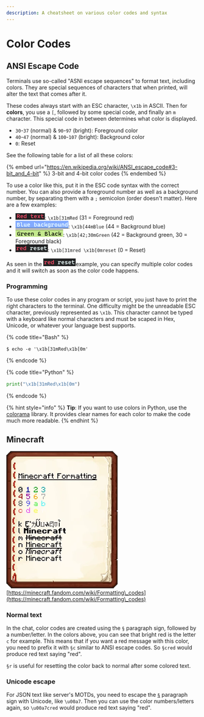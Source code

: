 ```yaml
---
description: A cheatsheet on various color codes and syntax
---
```


# Color Codes

## ANSI Escape Code

Terminals use so-called "ASNI escape sequences" to format text, including colors. They are special sequences of characters that when printed, will alter the text that comes after it.&#x20;

These codes always start with an ESC character, `\x1b` in ASCII. Then for **colors**, you use a `[`, followed by some special code, and finally an `m` character. This special code in between determines what color is displayed.

* `30`-`37` (normal) & `90`-`97` (bright): Foreground color
* `40`-`47` (normal) & `100`-`107` (bright): Background color
* `0`: Reset

See the following table for a list of all these colors:

{% embed url="https://en.wikipedia.org/wiki/ANSI_escape_code#3-bit_and_4-bit" %}
3-bit and 4-bit color codes
{% endembed %}

To use a color like this, put it in the ESC code syntax with the correct number. You can also provide a foreground number as well as a background number, by separating them with a `;` semicolon (order doesn't matter). Here are a few examples:

* ![](<../.gitbook/assets/image (22).png>): `\x1b[31mRed` (31 = Foreground red)
* ![](<../.gitbook/assets/image (20).png>): `\x1b[44mBlue` (44 = Background blue)
* ![](<../.gitbook/assets/image (6).png>): `\x1b[42;30mGreen` (42 = Background green, 30 = Foreground black)
* ![](../.gitbook/assets/image.png): `\x1b[31mred \x1b[0mreset` (0 = Reset)

As seen in the ![](../.gitbook/assets/image.png)example, you can specify multiple color codes and it will switch as soon as the color code happens.&#x20;

### Programming

To use these color codes in any program or script, you just have to print the right characters to the terminal. One difficulty might be the unreadable ESC character, previously represented as `\x1b`. This character cannot be typed with a keyboard like normal characters and must be scaped in Hex, Unicode, or whatever your language best supports.&#x20;

{% code title="Bash" %}
```shell-session
$ echo -e '\x1b[31mRed\x1b[0m'
```
{% endcode %}

{% code title="Python" %}
```python
print("\x1b[31mRed\x1b[0m")
```
{% endcode %}

{% hint style="info" %}
**Tip**: If you want to use colors in Python, use the [colorama](https://pypi.org/project/colorama/) library. It provides clear names for each color to make the code much more readable.&#x20;
{% endhint %}

## Minecraft

![](<../.gitbook/assets/image (21).png>)   [https://minecraft.fandom.com/wiki/Formatting\_codes](https://minecraft.fandom.com/wiki/Formatting\_codes)

### Normal text

In the chat, color codes are created using the `§` paragraph sign, followed by a number/letter. In the colors above, you can see that bright red is the letter `c` for example. This means that if you want a red message with this color, you need to prefix it with `§c` similar to ANSI escape codes. So `§cred` would produce red text saying "red".

`§r` is useful for resetting the color back to normal after some colored text.&#x20;

### Unicode escape

For JSON text like server's MOTDs, you need to escape the [`§`](https://www.fileformat.info/info/unicode/char/00a7/index.htm) paragraph sign with Unicode, like `\u00a7`. Then you can use the color numbers/letters again, so `\u00a7cred` would produce red text saying "red".&#x20;
